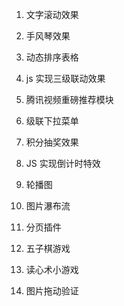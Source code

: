 1. 文字滚动效果 

2. 手风琴效果 

3. 动态排序表格 

4. js 实现三级联动效果 

5. 腾讯视频重磅推荐模块 

6. 级联下拉菜单 

7. 积分抽奖效果 

8. JS 实现倒计时特效 

9. 轮播图 

10. 图片瀑布流 

11. 分页插件 

12. 五子棋游戏 

13. 读心术小游戏 

14. 图片拖动验证 

